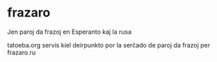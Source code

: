 # frazaro
Jen paroj da frazoj en Esperanto kaj la rusa

tatoeba.org servis kiel deirpunkto por la serĉado de paroj da frazoj per frazaro.ru

